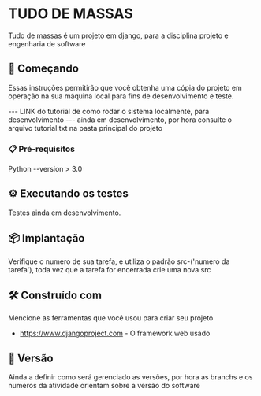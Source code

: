 # TUDO DE MASSAS 

Tudo de massas é um projeto em django, para a disciplina projeto e engenharia de software 

## 🚀 Começando

Essas instruções permitirão que você obtenha uma cópia do projeto em operação na sua máquina local para fins de desenvolvimento e teste.

--- LINK do tutorial de como rodar o sistema localmente, para desenvolvimento --- 
    ainda em desenvolvimento, por hora consulte o arquivo tutorial.txt na pasta principal do projeto

### 📋 Pré-requisitos


Python --version > 3.0


## ⚙️ Executando os testes

Testes ainda em desenvolvimento. 


## 📦 Implantação

Verifique o numero de sua tarefa, e utiliza o padrão src-('numero da tarefa'), toda vez que a tarefa for encerrada crie uma nova src 

## 🛠️ Construído com

Mencione as ferramentas que você usou para criar seu projeto

* https://www.djangoproject.com - O framework web usado



## 📌 Versão

Ainda a definir como será gerenciado as versões, por hora as branchs e os numeros da atividade orientam sobre a versão do software
